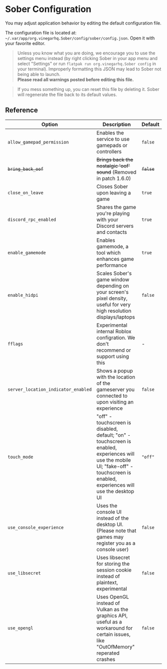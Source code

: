 # Sober Configuration

You may adjust application behavior by editing the default configuration file.

The configuration file is located at: `~/.var/app/org.vinegarhq.Sober/config/sober/config.json`. Open it with your favorite editor.

> Unless you know what you are doing, we encourage you to use the settings menu instead (by right clicking Sober in your app menu and select "Settings" or run `flatpak run org.vinegarhq.Sober config` in your terminal). Improperly formatting this JSON may lead to Sober not being able to launch.<br>
> **Please read all warnings posted before editing this file.** 

> If you mess something up, you can reset this file by deleting it. Sober will regenerate the file back to its default values.

## Reference

| Option                              | Description                                                                                                           | Default   |
| ----------------------------------- | --------------------------------------------------------------------------------------------------------------------- | --------- |
| `allow_gamepad_permission`          | Enables the service to use gamepads or controllers                                                                    | `false`   |
| ~~`bring_back_oof`~~                | ~~Brings back the nostalgic 'oof' sound~~ (Removed in patch 1.6.0)                                                    |~~`false`~~|
| `close_on_leave`                    | Closes Sober upon leaving a game                                                                                      | `true`    |
| `discord_rpc_enabled`               | Shares the game you're playing with your Discord servers and contacts                                                 | `true`    |
| `enable_gamemode`                   | Enables gamemode, a tool which enhances game performance                                                              | `true`    |
| `enable_hidpi`                      | Scales Sober's game window depending on your screen's pixel density, useful for very high resolution displays/laptops | `false`   |
| `fflags`                            | Experimental internal Roblox configration. We don't recommend or support using this                                   | -         |
| `server_location_indicator_enabled` | Shows a popup with the location of the gameserver you connected to upon visiting an experience                        | `false`   |
| `touch_mode`                        | "off" - touchscreen is disabled, default; "on" - touchscreen is enabled, experiences will use the mobile UI; "fake-off" - touchscreen is enabled, experiences will use the desktop UI | `"off"`   |
| `use_console_experience`            | Uses the console UI instead of the desktop UI. (Please note that games may register you as a console user)            | `false`   |
| `use_libsecret`                     | Uses libsecret for storing the session cookie instead of plaintext, experimental                                      | `false`   |
| `use_opengl`                        | Uses OpenGL instead of Vulkan as the graphics API, useful as a workaround for certain issues, like "OutOfMemory" reperated crashes | `false` |

